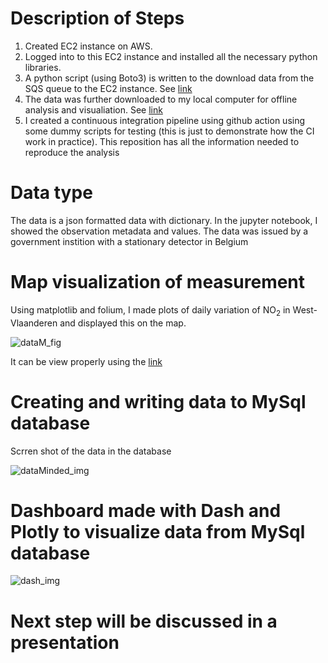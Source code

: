 # Description of Steps

1. Created EC2 instance on AWS.
2. Logged into to this EC2 instance and installed all the necessary python libraries.
3. A python script (using Boto3) is written to the download data from the SQS queue to the EC2 instance. See [link](https://github.com/gkrampah/inter_project/blob/main/download_script.py)
4. The data was further downloaded to my local computer for offline analysis and visualiation. See [link](https://nbviewer.org/github/gkrampah/inter_project/blob/main/DataAnalysis.ipynb) 
5. I created a continuous integration pipeline using github action using some dummy scripts for testing (this is just to demonstrate how the CI work in practice). This reposition has all the information needed to reproduce the analysis

# Data type
The data is a json formatted data with dictionary. In the jupyter notebook, I showed the observation metadata and values. The data was issued by a government instition with a stationary detector in Belgium

# Map visualization of measurement
Using matplotlib and folium, I made plots of daily variation of NO$_2$ in West-Vlaanderen and displayed this on the map. 

![dataM_fig](https://user-images.githubusercontent.com/65491585/234057617-9dd8c013-ac0a-468f-b398-ca0b2b98650e.png)

It can be view properly using the [link](https://nbviewer.org/github/gkrampah/inter_project/blob/main/DataAnalysis.ipynb) 

# Creating and writing data to MySql database
Scrren shot of the data in the database

![dataMinded_img](https://user-images.githubusercontent.com/65491585/235886531-6962dc33-142b-42a5-a150-43ba6bf33ec2.png)

# Dashboard made with Dash and Plotly to visualize data from MySql database

![dash_img](https://user-images.githubusercontent.com/65491585/235962331-01b492fd-e3a1-420e-b778-f98eac4576f0.png)

# Next step will be discussed in a presentation

